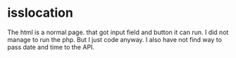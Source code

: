 # isslocation
The html is a normal page. that got input field and button it can run.
I did not manage to run the php. But I just code anyway.
I also have not find way to pass date and time to the API.
